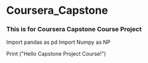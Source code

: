 # Coursera_Capstone
### This is for Coursera Capstone Course Project #####

Import pandas as pd
Import Numpy as NP

Print ("Hello Capstone Project Course!")
